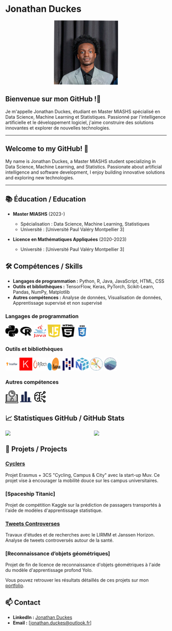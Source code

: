 

<!--
**jonathanduc/jonathanduc** is a ✨ _special_ ✨ repository because its `README.md` (this file) appears on your GitHub profile.

Here are some ideas to get you started:

- 🔭 I’m currently working on ...
- 🌱 I’m currently learning ...
- 👯 I’m looking to collaborate on ...
- 🤔 I’m looking for help with ...
- 💬 Ask me about ...
- 📫 How to reach me: ...
- 😄 Pronouns: ...
- ⚡ Fun fact: ...
-->

# Jonathan Duckes

<p align="center">
  <img src="profile.jpg" width="200" height="200" alt="Jonathan Duckes" />
</p>

## Bienvenue sur mon GitHub !👋

Je m'appelle Jonathan Duckes, étudiant en Master MIASHS spécialisé en Data Science, Machine Learning et Statistiques. Passionné par l'intelligence artificielle et le développement logiciel, j'aime construire des solutions innovantes et explorer de nouvelles technologies.

---

## Welcome to my GitHub! 👋

My name is Jonathan Duckes, a Master MIASHS student specializing in Data Science, Machine Learning, and Statistics. Passionate about artificial intelligence and software development, I enjoy building innovative solutions and exploring new technologies.

---

## 📚 Éducation / Education

- **Master MIASHS** (2023-)
  - Spécialisation : Data Science, Machine Learning, Statistiques
  - Université : [Université Paul Valéry Montpellier 3]

- **Licence en Mathématiques Appliquées** (2020-2023)
  - Université : [Université Paul Valéry Montpellier 3]

<!--
## 💼 Expérience / Experience

- **Stagiaire Data Scientist** chez [Nom de l'entreprise] (Date)
  - Missions : Analyse des données, Modélisation statistique, Développement d'algorithmes de Machine Learning
-->

## 🛠️ Compétences / Skills

- **Langages de programmation :** Python, R, Java, JavaScript, HTML, CSS
- **Outils et bibliothèques :** TensorFlow, Keras, PyTorch, Scikit-Learn, Pandas, NumPy, Matplotlib
- **Autres compétences :** Analyse de données, Visualisation de données, Apprentissage supervisé et non supervisé

### Langages de programmation
<img src="icons/python.svg" alt="Python" width="40" height="40"/> <img src="icons/r.svg" alt="R" width="40" height="40"/> <img src="icons/java.svg" alt="Java" width="40" height="40"/> <img src="icons/javascript.svg" alt="JavaScript" width="40" height="40"/> <img src="icons/html.svg" alt="HTML" width="40" height="40"/> <img src="icons/CSS3.svg" alt="CSS" width="40" height="40"/>

### Outils et bibliothèques
<img src="icons/tensorflow.svg" alt="TensorFlow" width="40" height="40"/> <img src="icons/keras.svg" alt="Keras" width="40" height="40"/> <img src="icons/pytorch.svg" alt="PyTorch" width="40" height="40"/> <img src="icons/scikit_learn.svg" alt="Scikit-Learn" width="40" height="40"/> <img src="icons/pandas.svg" alt="Pandas" width="40" height="40"/> <img src="icons/numpy.svg" alt="NumPy" width="40" height="40"/> <img src="icons/matplotlib.svg" alt="Matplotlib" width="40" height="40"/> <img src="icons/seaborn.svg" alt="Seaborn" width="40" height="40"/>

### Autres compétences
<img src="icons/data_analysis.svg" alt="Analyse de données" width="40" height="40"/> <img src="icons/data_visualization.svg" alt="Visualisation de données" width="40" height="40"/> <img src="icons/machine_learning.svg" alt="Apprentissage supervisé et non supervisé" width="40" height="40"/>


## 📈 Statistiques GitHub / GitHub Stats

<div style="display: flex; justify-content: space-between;">
  <img src="https://github-readme-stats.vercel.app/api?username=jonathanduc&show_icons=true&theme=radical" width="45%">
  <img src="https://github-readme-stats.vercel.app/api/top-langs/?username=jonathanduc&layout=compact&theme=radical" width="45%">
</div>

## 🌟 Projets / Projects

### [Cyclers](https://github.com/houriasayah/Cyclers)
Projet Erasmus + 3CS "Cycling, Campus & City" avec la start-up Muv. Ce projet vise à encourager la mobilité douce sur les campus universitaires.

### [Spaceship Titanic]
Projet de compétition Kaggle sur la prédiction de passagers transportés à l'aide de modèles d'apprentissage statistique.

### [Tweets Controverses](https://github.com/alyasltd/TER-2023-2024-Visualisations_de_tweets_controverses)
Travaux d'études et de recherches avec le LIRMM et Janssen Horizon. Analyse de tweets controversés autour de la santé.

### [Reconnaissance d’objets géométriques]
Projet de fin de licence de reconnaissance d'objets géométriques à l'aide du modèle d'apprentissage profond Yolo.

Vous pouvez retrouver les résultats détaillés de ces projets sur mon [portfolio](https://jonathanduc.github.io/portfolio/).

## 📫 Contact

- **LinkedIn :** [Jonathan Duckes](https://www.linkedin.com/in/jonathan-duckes)
- **Email :** [jonathan.duckes@outlook.fr]


